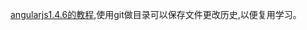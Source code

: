 
[angularjs1.4.6的教程](https://code.angularjs.org/1.4.6/docs/tutorial/step_00),使用git做目录可以保存文件更改历史,以便复用学习。